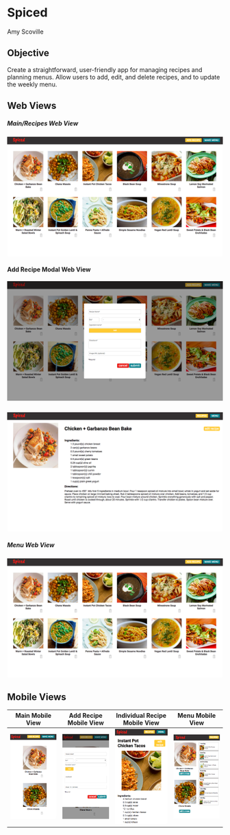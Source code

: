 # Spiced

Amy Scoville

## Objective

Create a straightforward, user-friendly app for managing recipes and planning menus. Allow users to add, edit, and delete recipes, and to update the weekly menu. 

## Web Views

##### Main/Recipes Web View
![recipes-web](readme-images/web-recipes.png)

#### Add Recipe Modal Web View
![recipe-modal](readme-images/web-form.png)

##### 
![individual-recipe-web](readme-images/web-indv.png)

##### Menu Web View
![menu-web](readme-images/web-recipes.png)

## Mobile Views

Main Mobile View | Add Recipe Mobile View | Individual Recipe Mobile View | Menu Mobile View
--- | --- | --- | ---
<img alt="main-mobile-view" src="readme-images/mobile-recipes.png" width="200" height="auto"> | <img alt="add-recipe-mobile-view" src="readme-images/mobile-form.png" width="200" height="auto"> | <img alt="indv-recipe-mobile-view" src="readme-images/mobile-indv.png" width="200" height="auto"> | <img alt="menu-mobile-view" src="readme-images/mobile-menu.png" width="200" height="auto">



